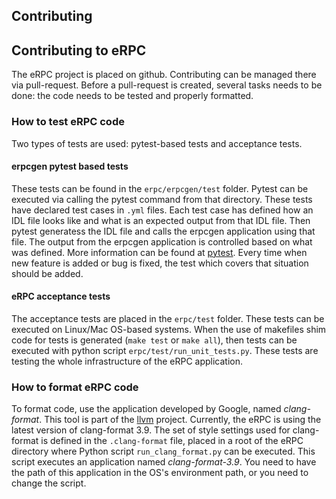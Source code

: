 Contributing
-------------
## Contributing to eRPC
The eRPC project is placed on github. Contributing can be managed there via pull-request. Before a pull-request is created, several tasks needs to be done: the code needs to be tested and properly formatted.

### How to test eRPC code
Two types of tests are used: pytest-based tests and acceptance tests.

#### erpcgen pytest based tests
These tests can be found in the ``erpc/erpcgen/test`` folder. Pytest can be executed via calling the pytest command from that directory. These tests have declared test cases in `.yml` files. Each test case has defined how an IDL file looks like and what is an expected output from that IDL file. Then pytest generatess the IDL file and calls the erpcgen application using that file. The output from the erpcgen application is controlled based on what was defined. More information can be found at [pytest](http://doc.pytest.org/en/latest/example/nonpython.html). Every time when new feature is added or bug is fixed, the test which covers that situation should be added.

#### eRPC acceptance tests
The acceptance tests are placed in the ``erpc/test`` folder. These tests can be executed on Linux/Mac OS-based systems. When the use of makefiles shim code for tests is generated (``make test`` or ``make all``), then tests can be executed with python script ``erpc/test/run_unit_tests.py``. These tests are testing the whole infrastructure of the eRPC application.

### How to format eRPC code
To format code, use the application developed by Google, named *clang-format*. This tool is part of the [llvm](http://llvm.org/) project. Currently, the eRPC is using the latest version of clang-format 3.9.
The set of style settings used for clang-format is defined in the `.clang-format` file, placed in a root of the eRPC directory where Python script ``run_clang_format.py`` can be executed. This script executes an application named *clang-format-3.9*. You need to have the path of this application in the OS's environment path, or you need to change the script.
